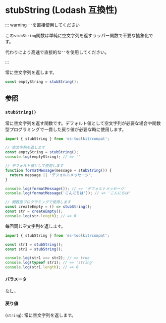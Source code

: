 # stubString (Lodash 互換性)

::: warning `''`を直接使用してください

この`stubString`関数は単純に空文字列を返すラッパー関数で不要な抽象化です。

代わりにより高速で直接的な`''`を使用してください。

:::

常に空文字列を返します。

```typescript
const emptyString = stubString();
```

## 参照

### `stubString()`

常に空文字列を返す関数です。デフォルト値として空文字列が必要な場合や関数型プログラミングで一貫した戻り値が必要な時に使用します。

```typescript
import { stubString } from 'es-toolkit/compat';

// 空文字列を返します
const emptyString = stubString();
console.log(emptyString); // => ''

// デフォルト値として使用します
function formatMessage(message = stubString()) {
  return message || 'デフォルトメッセージ';
}

console.log(formatMessage()); // => 'デフォルトメッセージ'
console.log(formatMessage('こんにちは')); // => 'こんにちは'

// 関数型プログラミングで使用します
const createEmpty = () => stubString();
const str = createEmpty();
console.log(str.length); // => 0
```

毎回同じ空文字列を返します。

```typescript
import { stubString } from 'es-toolkit/compat';

const str1 = stubString();
const str2 = stubString();

console.log(str1 === str2); // => true
console.log(typeof str1); // => 'string'
console.log(str1.length); // => 0
```

#### パラメータ

なし。

#### 戻り値

(`string`): 常に空文字列を返します。
